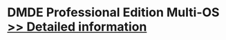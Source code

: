 # DMDE Professional Edition Multi-OS<br />[>> Detailed information](https://secure.shareit.com/shareit/product.html?productid=300329330&affiliateid=200057808)